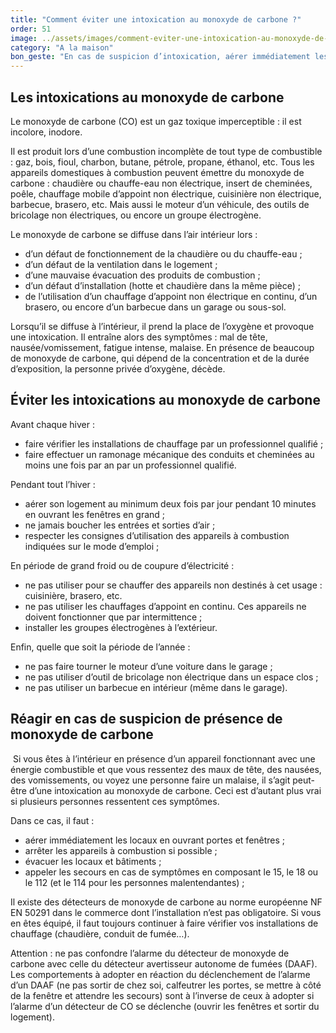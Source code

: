 ```yaml
---
title: "Comment éviter une intoxication au monoxyde de carbone ?"
order: 51
image: ../assets/images/comment-eviter-une-intoxication-au-monoxyde-de-carbone.jpg
category: "A la maison"
bon_geste: "En cas de suspicion d’intoxication, aérer immédiatement les locaux, arrêter si possible les appareils à combustion, évacuer les locaux et appeler les secours."
---
```


## Les intoxications au monoxyde de carbone

Le monoxyde de carbone (CO) est un gaz toxique imperceptible : il est incolore, inodore. 

Il est produit lors d’une combustion incomplète de tout type de combustible : gaz, bois, fioul, charbon, butane, pétrole, propane, éthanol, etc. Tous les appareils domestiques à combustion peuvent émettre du monoxyde de carbone : chaudière ou chauffe-eau non électrique, insert de cheminées, poêle, chauffage mobile d’appoint non électrique, cuisinière non électrique, barbecue, brasero, etc. Mais aussi le moteur d’un véhicule, des outils de bricolage non électriques, ou encore un groupe électrogène. 

Le monoxyde de carbone se diffuse dans l’air intérieur lors : 
- d’un défaut de fonctionnement de la chaudière ou du chauffe-eau ; 
- d’un défaut de la ventilation dans le logement ;
- d’une mauvaise évacuation des produits de combustion ; 
- d’un défaut d’installation (hotte et chaudière dans la même pièce) ; 
- de l’utilisation d’un chauffage d’appoint non électrique en continu, d’un brasero, ou encore d’un barbecue dans un garage ou sous-sol.
 
Lorsqu’il se diffuse à l’intérieur, il prend la place de l’oxygène et provoque une intoxication. Il entraîne alors des symptômes : mal de tête, nausée/vomissement, fatigue intense, malaise. En présence de beaucoup de monoxyde de carbone, qui dépend de la concentration et de la durée d’exposition, la personne privée d’oxygène, décède. 

## Éviter les intoxications au monoxyde de carbone 

Avant chaque hiver :
- faire vérifier les installations de chauffage par un professionnel qualifié ;
- faire effectuer un ramonage mécanique des conduits et cheminées au moins une fois par an par un professionnel qualifié.
 
Pendant tout l’hiver :
- aérer son logement au minimum deux fois par jour pendant 10 minutes en ouvrant les fenêtres en grand ;
- ne jamais boucher les entrées et sorties d’air ;
- respecter les consignes d’utilisation des appareils à combustion indiquées sur le mode d’emploi ;
 
En période de grand froid ou de coupure d’électricité : 
- ne pas utiliser pour se chauffer des appareils non destinés à cet usage : cuisinière, brasero, etc.
- ne pas utiliser les chauffages d’appoint en continu. Ces appareils ne doivent fonctionner que par intermittence ;
- installer les groupes électrogènes à l’extérieur. 
 
Enfin, quelle que soit la période de l’année : 
- ne pas faire tourner le moteur d’une voiture dans le garage ;
- ne pas utiliser d’outil de bricolage non électrique dans un espace clos ; 
- ne pas utiliser un barbecue en intérieur (même dans le garage).

## Réagir en cas de suspicion de présence de monoxyde de carbone
­
Si vous êtes à l’intérieur en présence d’un appareil fonctionnant avec une énergie combustible et que vous ressentez des maux de tête, des nausées, des vomissements, ou voyez une personne faire un malaise, il s’agit peut-être d’une intoxication au monoxyde de carbone. Ceci est d’autant plus vrai si plusieurs personnes ressentent ces symptômes.
 
Dans ce cas, il faut :  
- aérer immédiatement les locaux en ouvrant portes et fenêtres ;
- arrêter les appareils à combustion si possible ;
- évacuer les locaux et bâtiments ;
- appeler les secours en cas de symptômes en composant le 15, le 18 ou le 112 (et le 114 pour les personnes malentendantes) ;
 
Il existe des détecteurs de monoxyde de carbone au norme européenne NF EN 50291 dans le commerce dont l’installation n’est pas obligatoire. Si vous en êtes équipé, il faut toujours continuer à faire vérifier vos installations de chauffage (chaudière, conduit de fumée…).

Attention : ne pas confondre l’alarme du détecteur de monoxyde de carbone avec celle du détecteur avertisseur autonome de fumées (DAAF). Les comportements à adopter en réaction du déclenchement de l’alarme d’un DAAF (ne pas sortir de chez soi, calfeutrer les portes, se mettre à côté de la fenêtre et attendre les secours) sont à l’inverse de ceux à adopter si l’alarme d’un détecteur de CO se déclenche (ouvrir les fenêtres et sortir du logement).
